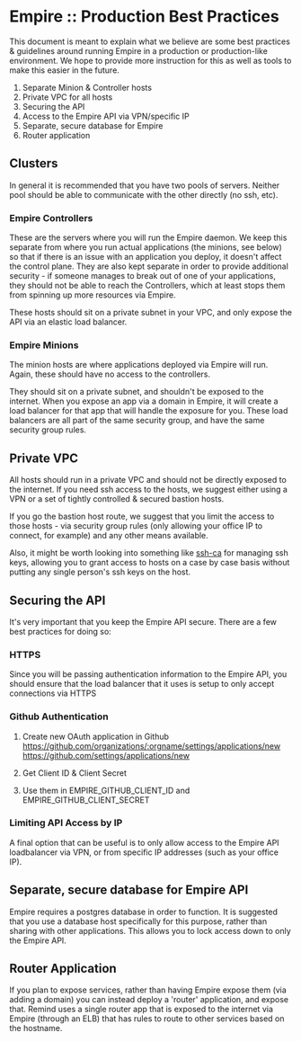 # Empire :: Production Best Practices

This document is meant to explain what we believe are some best practices & guidelines around running Empire in a production or production-like environment. We hope to provide more instruction for this as well as tools to make this easier in the future.

1. Separate Minion & Controller hosts
2. Private VPC for all hosts
3. Securing the API
3. Access to the Empire API via VPN/specific IP
4. Separate, secure database for Empire
5. Router application

## Clusters

In general it is recommended that you have two pools of servers. Neither pool should be able to communicate with the other directly (no ssh, etc).

### Empire Controllers

These are the servers where you will run the Empire daemon. We keep this separate from where you run actual applications (the minions, see below) so that if there is an issue with an application you deploy, it doesn't affect the control plane. They are also kept separate in order to provide additional security - if someone manages to break out of one of your applications, they should not be able to reach the Controllers, which at least stops them from spinning up more resources via Empire.

These hosts should sit on a private subnet in your VPC, and only expose the API via an elastic load balancer.

### Empire Minions

The minion hosts are where applications deployed via Empire will run. Again, these should have no access to the controllers.

They should sit on a private subnet, and shouldn't be exposed to the internet. When you expose an app via a domain in Empire, it will create a load balancer for that app that will handle the exposure for you. These load balancers are all part of the same security group, and have the same security group rules.

## Private VPC

All hosts should run in a private VPC and should not be directly exposed to the internet. If you need ssh access to the hosts, we suggest either using a VPN or a set of tightly controlled & secured bastion hosts.

If you go the bastion host route, we suggest that you limit the access to those hosts - via security group rules (only allowing your office IP to connect, for example) and any other means available.

Also, it might be worth looking into something like [ssh-ca](https://github.com/cloudtools/ssh-ca) for managing ssh keys, allowing you to grant access to hosts on a case by case basis without putting any single person's ssh keys on the host.


## Securing the API

It's very important that you keep the Empire API secure. There are a few best practices for doing so:

### HTTPS

Since you will be passing authentication information to the Empire API, you should ensure that the load balancer that it uses is setup to only accept connections via HTTPS

### Github Authentication

1. Create new OAuth application in Github
   https://github.com/organizations/:orgname/settings/applications/new
   https://github.com/settings/applications/new

2. Get Client ID & Client Secret

3. Use them in EMPIRE\_GITHUB\_CLIENT\_ID and EMPIRE\_GITHUB\_CLIENT\_SECRET

### Limiting API Access by IP

A final option that can be useful is to only allow access to the Empire API loadbalancer via VPN, or from specific IP addresses (such as your office IP).

## Separate, secure database for Empire API

Empire requires a postgres database in order to function. It is suggested that you use a database host specifically for this purpose, rather than sharing with other applications. This allows you to lock access down to only the Empire API.

## Router Application

If you plan to expose services, rather than having Empire expose them (via adding a domain) you can instead deploy a 'router' application, and expose that. Remind uses a single router app that is exposed to the internet via Empire (through an ELB) that has rules to route to other services based on the hostname.
